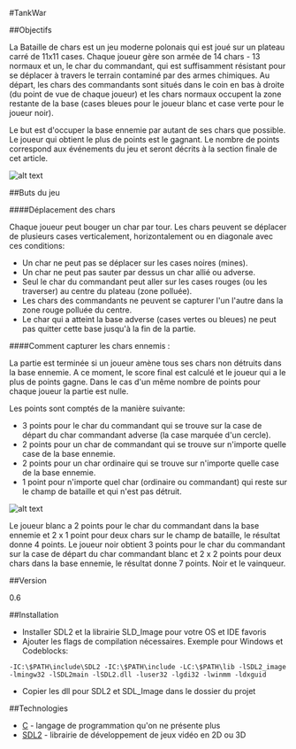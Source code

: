 #TankWar

##Objectifs

La Bataille de chars est un jeu moderne polonais qui est joué sur un plateau carré de 11x11 cases. Chaque joueur gère son armée de 14 chars - 13 normaux et un, le char du commandant, qui est suffisamment résistant pour se déplacer à travers le terrain contaminé par des armes chimiques. Au départ, les chars des commandants sont situés dans le coin en bas à droite (du point de vue de chaque joueur) et les chars normaux occupent la zone restante de la base (cases bleues pour le joueur blanc et case verte pour le joueur noir).

Le but est d'occuper la base ennemie par autant de ses chars que possible. Le joueur qui obtient le plus de points est le gagnant. Le nombre de points correspond aux événements du jeu et seront décrits à la section finale de cet article.

![alt text](http://i.imgur.com/Vr6V95N.jpg "Plateau de jeu")

##Buts du jeu

####Déplacement des chars

Chaque joueur peut bouger un char par tour. Les chars peuvent se déplacer de plusieurs cases verticalement, horizontalement ou en diagonale avec ces conditions:
  - Un char ne peut pas se déplacer sur les cases noires (mines).
  - Un char ne peut pas sauter par dessus un char allié ou adverse.
  - Seul le char du commandant peut aller sur les cases rouges (ou les traverser) au centre du plateau (zone polluée).
  - Les chars des commandants ne peuvent se capturer l'un l'autre dans la zone rouge polluée du centre.
  - Le char qui a atteint la base adverse (cases vertes ou bleues) ne peut pas quitter cette base jusqu'à la fin de la partie.

####Comment capturer les chars ennemis :

La partie est terminée si un joueur amène tous ses chars non détruits dans la base ennemie. A ce moment, le score final est calculé et le joueur qui a le plus de points gagne. Dans le cas d'un même nombre de points pour chaque joueur la partie est nulle.

Les points sont comptés de la manière suivante:

 - 3 points pour le char du commandant qui se trouve sur la case de départ du char commandant adverse (la case marquée d'un cercle).
 - 2 points pour un char de commandant qui se trouve sur n'importe quelle case de la base ennemie.
 - 2 points pour un char ordinaire qui se trouve sur n'importe quelle case de la base ennemie.
 - 1 point pour n'importe quel char (ordinaire ou commandant) qui reste sur le champ de bataille et qui n'est pas détruit.

![alt text](http://i.imgur.com/WvEJlta.jpg?1 "Décompte des points")

Le joueur blanc a 2 points pour le char du commandant dans la base ennemie et 2 x 1 point pour deux chars sur le champ de bataille, le résultat donne 4 points. Le joueur noir obtient 3 points pour le char du commandant sur la case de départ du char commandant blanc et 2 x 2 points pour deux chars dans la base ennemie, le résultat donne 7 points. Noir et le vainqueur.

##Version

0.6

##Installation

 - Installer SDL2 et la librairie SLD_Image pour votre OS et IDE favoris
 - Ajouter les flags de compilation nécessaires. Exemple pour Windows et Codeblocks:
 ```
 -IC:\$PATH\include\SDL2 -IC:\$PATH\include -LC:\$PATH\lib -lSDL2_image -lmingw32 -lSDL2main -lSDL2.dll -luser32 -lgdi32 -lwinmm -ldxguid
```
 - Copier les dll pour SDL2 et SDL_Image dans le dossier du projet


##Technologies 

* [C] - langage de programmation qu'on ne présente plus
* [SDL2] - librairie de développement de jeux vidéo en 2D ou 3D

[C]:https://en.wikipedia.org/wiki/C_%28programming_language%29
[SDL2]:http://www.libsdl.org/
